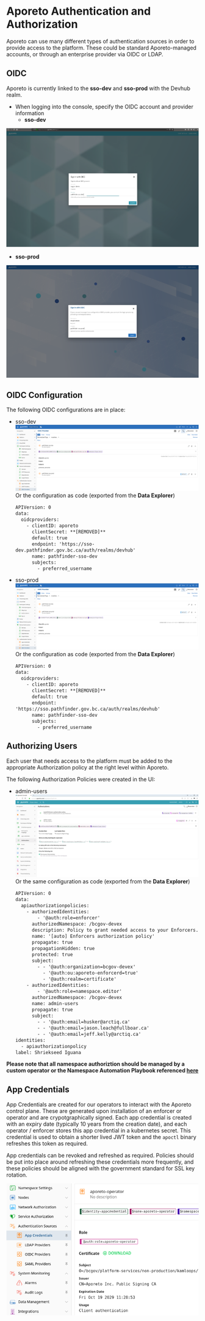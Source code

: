 # Aporeto Authentication and Authorization
Aporeto can use many different types of authentication sources in order to provide access to the platform. These could be standard Aporeto-managed accounts, or through an enterprise provider via OIDC or LDAP.

## OIDC
Aporeto is currently linked to the **sso-dev** and **sso-prod** with the Devhub realm. 
- When logging into the console, specify the OIDC account and provider information
  - **sso-dev**

![](assets/oidc_signin_dev.png)  

  - **sso-prod**
  
![](assets/oidc_signin_prod.png) 

## OIDC Configuration
The following OIDC configurations are in place: 
- sso-dev
  ![](assets/oidc_config_dev.png)
  Or the configuration as code (exported from the **Data Explorer**)
  ```
  APIVersion: 0
  data:
    oidcproviders:
      - clientID: aporeto
        clientSecret: **[REMOVED]**
        default: true
        endpoint: 'https://sso-dev.pathfinder.gov.bc.ca/auth/realms/devhub'
        name: pathfinder-sso-dev
        subjects:
          - preferred_username
  ```

- sso-prod
  ![](assets/oidc_config_prod.png)
  Or the configuration as code (exported from the **Data Explorer**)
  ```
  APIVersion: 0
  data:
    oidcproviders:
      - clientID: aporeto
        clientSecret: **[REMOVED]**
        default: true
        endpoint: 'https://sso.pathfinder.gov.bc.ca/auth/realms/devhub'
        name: pathfinder-sso-dev
        subjects:
          - preferred_username
  ```

## Authorizing Users
Each user that needs access to the platform must be added to the appropriate Authorization policy at the right level within Aporeto. 

The following Authorization Policies were created in the UI:
- admin-users
  ![](assets/aporeto_authorizations.png)  
  Or the same configuration as code (exported from the **Data Explorer**)
  ```
  APIVersion: 0
  data:
    apiauthorizationpolicies:
      - authorizedIdentities:
          - '@auth:role=enforcer'
        authorizedNamespace: /bcgov-devex
        description: Policy to grant needed access to your Enforcers.
        name: '[auto] Enforcers authorization policy'
        propagate: true
        propagationHidden: true
        protected: true
        subject:
          - - '@auth:organization=bcgov-devex'
            - '@auth:ou:aporeto-enforcerd=true'
            - '@auth:realm=certificate'
      - authorizedIdentities:
          - '@auth:role=namespace.editor'
        authorizedNamespace: /bcgov-devex
        name: admin-users
        propagate: true
        subject:
          - - '@auth:email=husker@arctiq.ca'
          - - '@auth:email=jason.leach@fullboar.ca'
          - - '@auth:email=jeff.kelly@arctiq.ca'
  identities:
    - apiauthorizationpolicy
  label: Shriekseed Iguana
  ```

**Please note that all namespace authoriztion should be managed by a custom operator or the Namespace Automation Playbook referenced [here](../architecture/design_decisions.md#namespace-automation)**


## App Credentials
App Credentials are created for our operators to interact with the Aporeto control plane. These are generated upon installation of an enforcer or operator and are crypotgraphically signed. 
Each app credential is created with an expiry date (typically 10 years from the creation date), and each operator / enforcer stores this app credential in a kubernetes secret. This credential is used to obtain a shorter lived JWT token and the `apoctl` binary refreshes this token as required. 

App credentials can be revoked and refreshed as required. Policies should be put into place around refreshing these credentials more frequently, and these policies should be aligned with the government standard for SSL key rotation. 

![](assets/app_credential_sample.png)